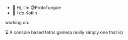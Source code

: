 - 👋 Hi, I’m @ProtoTurquie
- 👀 I do Kotlin

working on: 

⌛ A console based tetris game(a really simply one that is)
